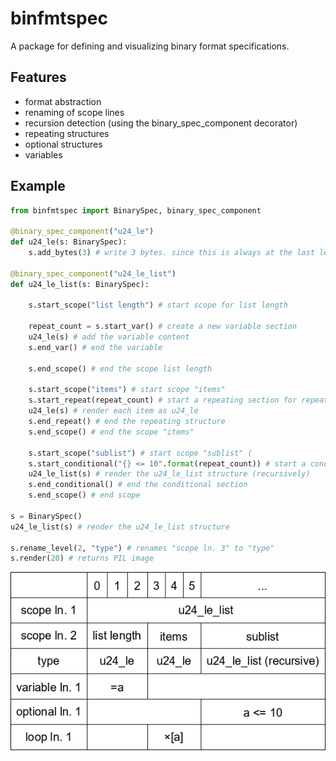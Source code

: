 # binfmtspec
A package for defining and visualizing binary format specifications.

## Features
- format abstraction
- renaming of scope lines
- recursion detection (using the binary_spec_component decorator)
- repeating structures
- optional structures
- variables 

## Example
```python
from binfmtspec import BinarySpec, binary_spec_component

@binary_spec_component("u24_le")
def u24_le(s: BinarySpec):
    s.add_bytes(3) # write 3 bytes. since this is always at the last level of scopes this mus define how many bytes the structure is long

@binary_spec_component("u24_le_list")
def u24_le_list(s: BinarySpec):

    s.start_scope("list length") # start scope for list length

    repeat_count = s.start_var() # create a new variable section
    u24_le(s) # add the variable content
    s.end_var() # end the variable

    s.end_scope() # end the scope list length

    s.start_scope("items") # start scope "items"
    s.start_repeat(repeat_count) # start a repeating section for repeat_count times
    u24_le(s) # render each item as u24_le
    s.end_repeat() # end the repeating structure
    s.end_scope() # end the scope "items" 

    s.start_scope("sublist") # start scope "sublist" (
    s.start_conditional("{} <= 10".format(repeat_count)) # start a conditional section, with text description "repeat_count <= 10"
    u24_le_list(s) # render the u24_le_list structure (recursively)
    s.end_conditional() # end the conditional section
    s.end_scope() # end scope

s = BinarySpec()
u24_le_list(s) # render the u24_le_list structure

s.rename_level(2, "type") # renames "scope ln. 3" to "type"
s.render(20) # returns PIL image
```
![example output](img/example.png "example output")

